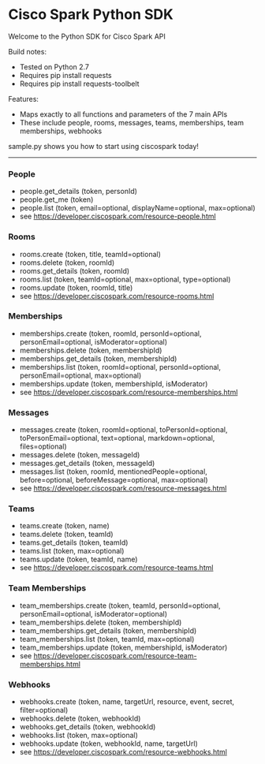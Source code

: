 # Cisco Spark Python SDK
Welcome to the Python SDK for Cisco Spark API

Build notes:
- Tested on Python 2.7
- Requires pip install requests
- Requires pip install requests-toolbelt

Features:
- Maps exactly to all functions and parameters of the 7 main APIs 
- These include people, rooms, messages, teams, memberships, team memberships, webhooks

sample.py shows you how to start using ciscospark today!

------------------------------------------------------------

### People
- people.get_details (token, personId)  
- people.get_me (token)  
- people.list (token, email=optional, displayName=optional, max=optional)  
- see https://developer.ciscospark.com/resource-people.html 

### Rooms
- rooms.create (token, title, teamId=optional)  
- rooms.delete (token, roomId)  
- rooms.get_details (token, roomId)  
- rooms.list (token, teamId=optional, max=optional, type=optional)  
- rooms.update (token, roomId, title)  
- see https://developer.ciscospark.com/resource-rooms.html  

### Memberships
- memberships.create (token, roomId, personId=optional, personEmail=optional, isModerator=optional)  
- memberships.delete (token, membershipId)  
- memberships.get_details (token, membershipId)  
- memberships.list (token, roomId=optional, personId=optional, personEmail=optional, max=optional)  
- memberships.update (token, membershipId, isModerator)  
- see https://developer.ciscospark.com/resource-memberships.html  

### Messages
- messages.create (token, roomId=optional, toPersonId=optional, toPersonEmail=optional, text=optional, markdown=optional, files=optional)  
- messages.delete (token, messageId)  
- messages.get_details (token, messageId)  
- messages.list (token, roomId, mentionedPeople=optional, before=optional, beforeMessage=optional, max=optional)  
- see https://developer.ciscospark.com/resource-messages.html  

### Teams
- teams.create (token, name)  
- teams.delete (token, teamId)  
- teams.get_details (token, teamId)  
- teams.list (token, max=optional)  
- teams.update (token, teamId, name)  
- see https://developer.ciscospark.com/resource-teams.html  

### Team Memberships
- team_memberships.create (token, teamId, personId=optional, personEmail=optional, isModerator=optional)  
- team_memberships.delete (token, membershipId)  
- team_memberships.get_details (token, membershipId)  
- team_memberships.list (token, teamId, max=optional)  
- team_memberships.update (token, membershipId, isModerator)  
- see https://developer.ciscospark.com/resource-team-memberships.html  

### Webhooks
- webhooks.create (token, name, targetUrl, resource, event, secret, filter=optional)  
- webhooks.delete (token, webhookId)  
- webhooks.get_details (token, webhookId)  
- webhooks.list (token, max=optional)  
- webhooks.update (token, webhookId, name, targetUrl)  
- see https://developer.ciscospark.com/resource-webhooks.html 
